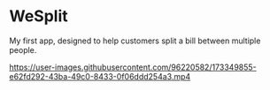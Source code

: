 # WeSplit
My first app, designed to help customers split a bill between multiple people.



https://user-images.githubusercontent.com/96220582/173349855-e62fd292-43ba-49c0-8433-0f06ddd254a3.mp4
